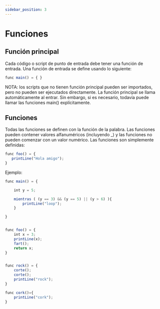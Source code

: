 ```yaml
---
sidebar_position: 3
---
```


# Funciones

## Función principal
Cada código o script de punto de entrada debe tener una función de entrada. Una función de entrada se define usando lo siguiente:

```jsx
func main() = { }
```

NOTA: los scripts que no tienen función principal pueden ser importados, pero no pueden ser ejecutados directamente. La función principal se llama automáticamente al entrar. Sin embargo, si es necesario, todavía puede llamar las funciones main() explícitamente.

## Funciones
Todas las funciones se definen con la función de la palabra. Las funciones pueden contener valores alfanuméricos (incluyendo _) y las funciones no pueden comenzar con un valor numérico. Las funciones son simplemente definidas:

```jsx
func foo() = {
   printLine("Hola amigo");
}
```

Ejemplo:

```jsx
func main() = {

    int y = 5;

    mientras ( (y == 3) && (y == 5) || (y > 6) ){
        printLine("loop");
    }

}


func foo() = {
    int x = 3;
    printLine(x);
    fart();
    return x;
}


func rock() = {
    corte();
    corte();
    printLine("rock");
}

func cork()={
    printLine("cork");
}
```